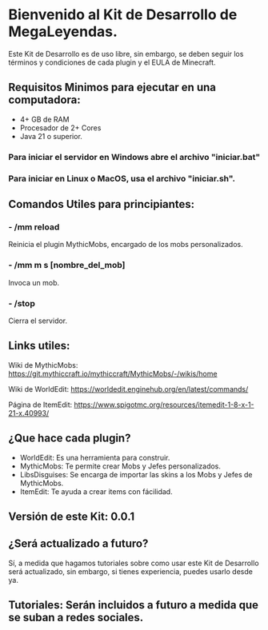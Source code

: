 # Bienvenido al Kit de Desarrollo de MegaLeyendas.

Este Kit de Desarrollo es de uso libre, sin embargo, se deben seguir los términos y condiciones de cada plugin y el EULA de Minecraft.

## Requisitos Minimos para ejecutar en una computadora:
- 4+ GB de RAM
- Procesador de 2+ Cores
- Java 21 o superior.

### Para iniciar el servidor en Windows abre el archivo "iniciar.bat"
### Para iniciar en Linux o MacOS, usa el archivo "iniciar.sh".

## Comandos Utiles para principiantes:
### - /mm reload
Reinicia el plugin MythicMobs, encargado de los mobs personalizados.
### - /mm m s [nombre_del_mob]
Invoca un mob.
### - /stop
Cierra el servidor.

## Links utiles:
Wiki de MythicMobs: https://git.mythiccraft.io/mythiccraft/MythicMobs/-/wikis/home

Wiki de WorldEdit: https://worldedit.enginehub.org/en/latest/commands/

Página de ItemEdit: https://www.spigotmc.org/resources/itemedit-1-8-x-1-21-x.40993/

## ¿Que hace cada plugin?
- WorldEdit: Es una herramienta para construir.
- MythicMobs: Te permite crear Mobs y Jefes personalizados.
- LibsDisguises: Se encarga de importar las skins a los Mobs y Jefes de MythicMobs.
- ItemEdit: Te ayuda a crear items con fácilidad.

## Versión de este Kit: 0.0.1
## ¿Será actualizado a futuro?
Sí, a medida que hagamos tutoriales sobre como usar este Kit de Desarrollo será actualizado, sin embargo, si tienes experiencia, puedes usarlo desde ya.

## Tutoriales: Serán incluidos a futuro a medida que se suban a redes sociales.
